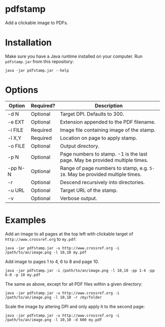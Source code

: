 pdfstamp
========

Add a clickable image to PDFs.

# Installation

Make sure you have a Java runtime installed on your computer. Run `pdfstamp.jar` from this
repository:

    java -jar pdfstamp.jar --help

# Options

| Option | Required? | Description |
|--------|-----------|-------------|
| -d N        | Optional | Target DPI. Defaults to 300. |
| -e EXT      | Optional | Extension appended to the PDF filename. |
| -i FILE     | Required | Image file containing image of the stamp. |
| -l X,Y      | Required | Location on page to apply stamp. |
| -o FILE     | Optional | Output directory. |
| -p N        | Optional | Page numbers to stamp. -1 is the last page. May be provided multiple times. |
| -pp N-N     | Optional | Range of page numbers to stamp, e.g. `5-10`. May be provided multiple times. |
| -r          | Optional | Descend recursively into directories. |
| -u URL      | Optional | Target URL of the stamp. |
| -v          | Optional | Verbose output. |

# Examples

Add an image to all pages at the top left with clickable target of `http://www.crossref.org`
to `my.pdf`:

    java -jar pdfstamp.jar -u http://www.crossref.org -i /path/to/an/image.png -l 10,10 my.pdf

Add image to pages 1 to 4, 6 to 8 and page 10.

    java -jar pdfstamp.jar -i /path/to/an/image.png -l 10,10 -pp 1-4 -pp 6-8 -p 10 my.pdf


The same as above, except for all PDF files within a given directory:

    java -jar pdfstamp.jar -u http://www.crossref.org -i /path/to/an/image.png -l 10,10 -r /my/folder

Scale the image by altering DPI and only apply it to the second page:

    java -jar pdfstamp.jar -u http://www.crossref.org -i /path/to/an/image.png -l 10,10 -d 600 my.pdf


